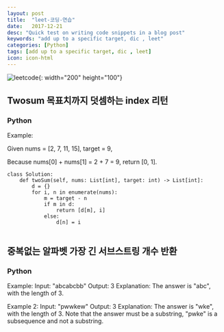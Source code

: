 ```yaml
---
layout: post
title:  "leet-코딩-연습"
date:   2017-12-21
desc: "Quick test on writing code snippets in a blog post"
keywords: "add up to a specific target, dic , leet"
categories: [Python]
tags: [add up to a specific target, dic , leet]
icon: icon-html
---
```


![leetcode](https://user-images.githubusercontent.com/48639285/88495650-85fb5680-cff5-11ea-8a30-fcc2c91ee0c9.png){: width="200" height="100"}

## Twosum 목표치까지 덧셈하는 index 리턴

### Python

Example:

Given nums = [2, 7, 11, 15], target = 9,

Because nums[0] + nums[1] = 2 + 7 = 9,
return [0, 1].

```
class Solution:
    def twoSum(self, nums: List[int], target: int) -> List[int]:
        d = {}
        for i, n in enumerate(nums):
            m = target - n
            if m in d:
                return [d[m], i]
            else:
                d[n] = i
                
```


## 중복없는 알파벳 가장 긴 서브스트링 개수 반환

### Python

Example:
Input: "abcabcbb"
Output: 3 
Explanation: The answer is "abc", with the length of 3. 

Example 2:
Input: "pwwkew"
Output: 3
Explanation: The answer is "wke", with the length of 3. 
             Note that the answer must be a substring, "pwke" is a subsequence and not a substring.

```


```


